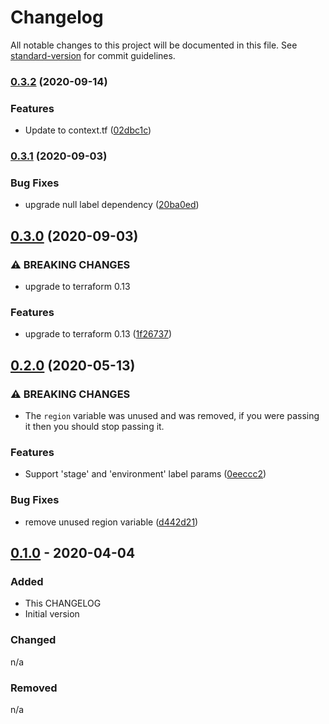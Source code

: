 # Changelog

All notable changes to this project will be documented in this file. See [standard-version](https://github.com/conventional-changelog/standard-version) for commit guidelines.

### [0.3.2](https://gitlab.com/guardianproject-ops/terraform-aws-session-manager-instance-policy/compare/0.3.1...0.3.2) (2020-09-14)


### Features

* Update to context.tf ([02dbc1c](https://gitlab.com/guardianproject-ops/terraform-aws-session-manager-instance-policy/commit/02dbc1c3e6053072710a9a65fbbe686403702ed7))

### [0.3.1](https://gitlab.com/guardianproject-ops/terraform-aws-session-manager-instance-policy/compare/0.3.0...0.3.1) (2020-09-03)


### Bug Fixes

* upgrade null label dependency ([20ba0ed](https://gitlab.com/guardianproject-ops/terraform-aws-session-manager-instance-policy/commit/20ba0edb7cba830854b512d51f96fccd036a2490))

## [0.3.0](https://gitlab.com/guardianproject-ops/terraform-aws-session-manager-instance-policy/compare/0.2.0...0.3.0) (2020-09-03)


### ⚠ BREAKING CHANGES

* upgrade to terraform 0.13

### Features

* upgrade to terraform 0.13 ([1f26737](https://gitlab.com/guardianproject-ops/terraform-aws-session-manager-instance-policy/commit/1f26737e77ce5d815cf0eeacb598036fbb043723))

## [0.2.0](https://gitlab.com/guardianproject-ops/terraform-aws-session-manager-instance-policy/compare/0.1.0...0.2.0) (2020-05-13)


### ⚠ BREAKING CHANGES

* The `region` variable was unused and was removed, if you were passing it then you should stop passing it.

### Features

* Support 'stage' and 'environment' label params ([0eeccc2](https://gitlab.com/guardianproject-ops/terraform-aws-session-manager-instance-policy/commit/0eeccc22d4e95fc0033d2f32fc861ec8a216cefa))


### Bug Fixes

* remove unused region variable ([d442d21](https://gitlab.com/guardianproject-ops/terraform-aws-session-manager-instance-policy/commit/d442d216793575c8204486c8ef9f005698b0b492))

## [0.1.0][0.1.0] - 2020-04-04

### Added

- This CHANGELOG
- Initial version

### Changed

n/a

### Removed

n/a

[0.1.0]: https://gitlab.com/guardianproject-ops/terraform-aws-session-manager-instance-policy/tags/0.1.0
